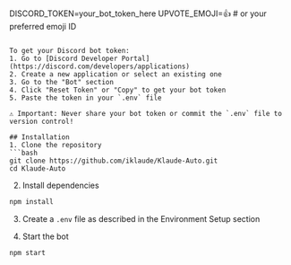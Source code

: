 DISCORD_TOKEN=your_bot_token_here
UPVOTE_EMOJI=👍  # or your preferred emoji ID
```

To get your Discord bot token:
1. Go to [Discord Developer Portal](https://discord.com/developers/applications)
2. Create a new application or select an existing one
3. Go to the "Bot" section
4. Click "Reset Token" or "Copy" to get your bot token
5. Paste the token in your `.env` file

⚠️ Important: Never share your bot token or commit the `.env` file to version control!

## Installation
1. Clone the repository
```bash
git clone https://github.com/iklaude/Klaude-Auto.git
cd Klaude-Auto
```

2. Install dependencies
```bash
npm install
```

3. Create a `.env` file as described in the Environment Setup section

4. Start the bot
```bash
npm start